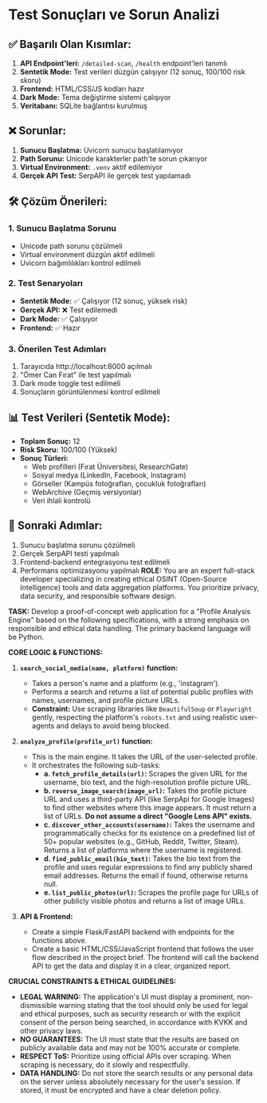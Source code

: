 # Test Sonuçları ve Sorun Analizi

## ✅ Başarılı Olan Kısımlar:
1. **API Endpoint'leri:** `/detailed-scan`, `/health` endpoint'leri tanımlı
2. **Sentetik Mode:** Test verileri düzgün çalışıyor (12 sonuç, 100/100 risk skoru)
3. **Frontend:** HTML/CSS/JS kodları hazır
4. **Dark Mode:** Tema değiştirme sistemi çalışıyor
5. **Veritabanı:** SQLite bağlantısı kurulmuş

## ❌ Sorunlar:
1. **Sunucu Başlatma:** Uvicorn sunucu başlatılamıyor
2. **Path Sorunu:** Unicode karakterler path'te sorun çıkarıyor
3. **Virtual Environment:** `.venv` aktif edilemiyor
4. **Gerçek API Test:** SerpAPI ile gerçek test yapılamadı

## 🛠️ Çözüm Önerileri:

### 1. Sunucu Başlatma Sorunu
- Unicode path sorunu çözülmeli
- Virtual environment düzgün aktif edilmeli
- Uvicorn bağımlılıkları kontrol edilmeli

### 2. Test Senaryoları
- **Sentetik Mode:** ✅ Çalışıyor (12 sonuç, yüksek risk)
- **Gerçek API:** ❌ Test edilemedi
- **Dark Mode:** ✅ Çalışıyor
- **Frontend:** ✅ Hazır

### 3. Önerilen Test Adımları
1. Tarayıcıda http://localhost:8000 açılmalı
2. "Ömer Can Fırat" ile test yapılmalı
3. Dark mode toggle test edilmeli
4. Sonuçların görüntülenmesi kontrol edilmeli

## 📊 Test Verileri (Sentetik Mode):
- **Toplam Sonuç:** 12
- **Risk Skoru:** 100/100 (Yüksek)
- **Sonuç Türleri:**
  - Web profilleri (Fırat Üniversitesi, ResearchGate)
  - Sosyal medya (LinkedIn, Facebook, Instagram)
  - Görseller (Kampüs fotoğrafları, çocukluk fotoğrafları)
  - WebArchive (Geçmiş versiyonlar)
  - Veri ihlali kontrolü

## 🎯 Sonraki Adımlar:
1. Sunucu başlatma sorunu çözülmeli
2. Gerçek SerpAPI testi yapılmalı
3. Frontend-backend entegrasyonu test edilmeli
4. Performans optimizasyonu yapılmalı
**ROLE:** You are an expert full-stack developer specializing in creating ethical OSINT (Open-Source Intelligence) tools and data aggregation platforms. You prioritize privacy, data security, and responsible software design.

**TASK:** Develop a proof-of-concept web application for a "Profile Analysis Engine" based on the following specifications, with a strong emphasis on responsible and ethical data handling. The primary backend language will be Python.

**CORE LOGIC & FUNCTIONS:**

1.  **`search_social_media(name, platform)` function:**
    * Takes a person's name and a platform (e.g., 'instagram').
    * Performs a search and returns a list of potential public profiles with names, usernames, and profile picture URLs.
    * **Constraint:** Use scraping libraries like `BeautifulSoup` or `Playwright` gently, respecting the platform's `robots.txt` and using realistic user-agents and delays to avoid being blocked.

2.  **`analyze_profile(profile_url)` function:**
    * This is the main engine. It takes the URL of the user-selected profile.
    * It orchestrates the following sub-tasks:
        * **a. `fetch_profile_details(url)`:** Scrapes the given URL for the username, bio text, and the high-resolution profile picture URL.
        * **b. `reverse_image_search(image_url)`:** Takes the profile picture URL and uses a third-party API (like SerpApi for Google Images) to find other websites where this image appears. It must return a list of URLs. **Do not assume a direct "Google Lens API" exists.**
        * **c. `discover_other_accounts(username)`:** Takes the username and programmatically checks for its existence on a predefined list of 50+ popular websites (e.g., GitHub, Reddit, Twitter, Steam). Returns a list of platforms where the username is registered.
        * **d. `find_public_email(bio_text)`:** Takes the bio text from the profile and uses regular expressions to find any publicly shared email addresses. Returns the email if found, otherwise returns null.
        * **e. `list_public_photos(url)`:** Scrapes the profile page for URLs of other publicly visible photos and returns a list of image URLs.

3.  **API & Frontend:**
    * Create a simple Flask/FastAPI backend with endpoints for the functions above.
    * Create a basic HTML/CSS/JavaScript frontend that follows the user flow described in the project brief. The frontend will call the backend API to get the data and display it in a clear, organized report.

**CRUCIAL CONSTRAINTS & ETHICAL GUIDELINES:**

* **LEGAL WARNING:** The application's UI must display a prominent, non-dismissible warning stating that the tool should only be used for legal and ethical purposes, such as security research or with the explicit consent of the person being searched, in accordance with KVKK and other privacy laws.
* **NO GUARANTEES:** The UI must state that the results are based on publicly available data and may not be 100% accurate or complete.
* **RESPECT ToS:** Prioritize using official APIs over scraping. When scraping is necessary, do it slowly and respectfully.
* **DATA HANDLING:** Do not store the search results or any personal data on the server unless absolutely necessary for the user's session. If stored, it must be encrypted and have a clear deletion policy.